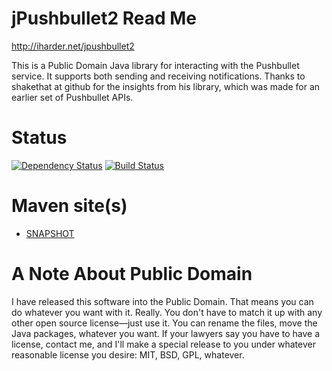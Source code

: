jPushbullet2 Read Me
====================

http://iharder.net/jpushbullet2

This is a Public Domain Java library for interacting with the Pushbullet service. It supports both sending and receiving notifications. Thanks to shakethat at github for the insights from his library, which was made for an earlier set of Pushbullet APIs.

Status
======
[![Dependency Status](https://www.versioneye.com/user/projects/5422649677825ce6db0001c8/badge.png)](https://www.versioneye.com/user/projects/5422649677825ce6db0001c8)
[![Build Status](https://jenkins.ci.cloudbees.com/buildStatus/icon?job=plugins/pushbullet-plugin)](https://tandogan.ci.cloudbees.com/job/plugins/job/jpushbullet2/)

Maven site(s)
=============
* [SNAPSHOT](https://rharder.github.io/jpushbullet2/site/0.3.0-SNAPSHOT/)

A Note About Public Domain
==========================

I have released this software into the Public Domain. That means you can do whatever you want with it. Really. You don't have to match it up with any other open source license&mdash;just use it. You can rename the files, move the Java packages, whatever you want. If your lawyers say you have to have a license, contact me, and I'll make a special release to you under whatever reasonable license you desire: MIT, BSD, GPL, whatever.
